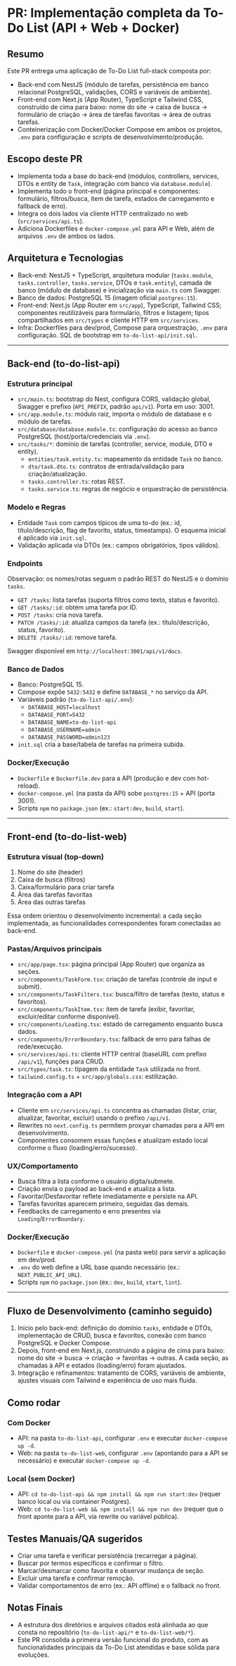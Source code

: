 # PR: Implementação completa da To-Do List (API + Web + Docker)

## Resumo
Este PR entrega uma aplicação de To-Do List full-stack composta por:
- Back-end com NestJS (módulo de tarefas, persistência em banco relacional PostgreSQL, validações, CORS e variáveis de ambiente).
- Front-end com Next.js (App Router), TypeScript e Tailwind CSS, construído de cima para baixo: nome do site -> caixa de busca -> formulário de criação -> área de tarefas favoritas -> área de outras tarefas.
- Conteinerização com Docker/Docker Compose em ambos os projetos, `.env` para configuração e scripts de desenvolvimento/produção.

## Escopo deste PR
- Implementa toda a base do back-end (módulos, controllers, services, DTOs e entity de `Task`, integração com banco via `database.module`).
- Implementa todo o front-end (página principal e componentes: formulário, filtros/busca, item de tarefa, estados de carregamento e fallback de erro).
- Integra os dois lados via cliente HTTP centralizado no web (`src/services/api.ts`).
- Adiciona Dockerfiles e `docker-compose.yml` para API e Web, além de arquivos `.env` de ambos os lados.

## Arquitetura e Tecnologias
- Back-end: NestJS + TypeScript, arquitetura modular (`tasks.module`, `tasks.controller`, `tasks.service`, DTOs e `task.entity`), camada de banco (módulo de database) e inicialização via `main.ts` com Swagger.
- Banco de dados: PostgreSQL 15 (imagem oficial `postgres:15`).
- Front-end: Next.js (App Router em `src/app`), TypeScript, Tailwind CSS; componentes reutilizáveis para formulário, filtros e listagem; tipos compartilhados em `src/types` e cliente HTTP em `src/services`.
- Infra: Dockerfiles para dev/prod, Compose para orquestração, `.env` para configuração. SQL de bootstrap em `to-do-list-api/init.sql`.

---

## Back-end (to-do-list-api)

### Estrutura principal
- `src/main.ts`: bootstrap do Nest, configura CORS, validação global, Swagger e prefixo (`API_PREFIX`, padrão `api/v1`). Porta em uso: 3001.
- `src/app.module.ts`: módulo raiz, importa o módulo de database e o módulo de tarefas.
- `src/database/database.module.ts`: configuração do acesso ao banco PostgreSQL (host/porta/credenciais via `.env`).
- `src/tasks/*`: domínio de tarefas (controller, service, module, DTO e entity).
  - `entities/task.entity.ts`: mapeamento da entidade `Task` no banco.
  - `dto/task.dto.ts`: contratos de entrada/validação para criação/atualização.
  - `tasks.controller.ts`: rotas REST.
  - `tasks.service.ts`: regras de negócio e orquestração de persistência.

### Modelo e Regras
- Entidade `Task` com campos típicos de uma to-do (ex.: id, título/descrição, flag de favorito, status, timestamps). O esquema inicial é aplicado via `init.sql`.
- Validação aplicada via DTOs (ex.: campos obrigatórios, tipos válidos).

### Endpoints
Observação: os nomes/rotas seguem o padrão REST do NestJS e o domínio `tasks`.
- `GET /tasks`: lista tarefas (suporta filtros como texto, status e favorito).
- `GET /tasks/:id`: obtém uma tarefa por ID.
- `POST /tasks`: cria nova tarefa.
- `PATCH /tasks/:id`: atualiza campos da tarefa (ex.: título/descrição, status, favorito).
- `DELETE /tasks/:id`: remove tarefa.

Swagger disponível em `http://localhost:3001/api/v1/docs`.

### Banco de Dados
- Banco: PostgreSQL 15.
- Compose expõe `5432:5432` e define `DATABASE_*` no serviço da API.
- Variáveis padrão (`to-do-list-api/.env`):
  - `DATABASE_HOST=localhost`
  - `DATABASE_PORT=5432`
  - `DATABASE_NAME=to-do-list-api`
  - `DATABASE_USERNAME=admin`
  - `DATABASE_PASSWORD=admin123`
- `init.sql` cria a base/tabela de tarefas na primeira subida.

### Docker/Execução
- `Dockerfile` e `Dockerfile.dev` para a API (produção e dev com hot-reload).
- `docker-compose.yml` (na pasta da API) sobe `postgres:15` + API (porta 3001).
- Scripts `npm` no `package.json` (ex.: `start:dev`, `build`, `start`).

---

## Front-end (to-do-list-web)

### Estrutura visual (top-down)
1) Nome do site (header)
2) Caixa de busca (filtros)
3) Caixa/formulário para criar tarefa
4) Área das tarefas favoritas
5) Área das outras tarefas

Essa ordem orientou o desenvolvimento incremental: a cada seção implementada, as funcionalidades correspondentes foram conectadas ao back-end.

### Pastas/Arquivos principais
- `src/app/page.tsx`: página principal (App Router) que organiza as seções.
- `src/components/TaskForm.tsx`: criação de tarefas (controle de input e submit).
- `src/components/TaskFilters.tsx`: busca/filtro de tarefas (texto, status e favoritos).
- `src/components/TaskItem.tsx`: item de tarefa (exibir, favoritar, excluir/editar conforme disponível).
- `src/components/Loading.tsx`: estado de carregamento enquanto busca dados.
- `src/components/ErrorBoundary.tsx`: fallback de erro para falhas de rede/execução.
- `src/services/api.ts`: cliente HTTP central (baseURL com prefixo `/api/v1`), funções para CRUD.
- `src/types/task.ts`: tipagem da entidade `Task` utilizada no front.
- `tailwind.config.ts` + `src/app/globals.css`: estilização.

### Integração com a API
- Cliente em `src/services/api.ts` concentra as chamadas (listar, criar, atualizar, favoritar, excluir) usando o prefixo `/api/v1`.
- Rewrites no `next.config.ts` permitem proxyar chamadas para a API em desenvolvimento.
- Componentes consomem essas funções e atualizam estado local conforme o fluxo (loading/erro/sucesso).

### UX/Comportamento
- Busca filtra a lista conforme o usuário digita/submete.
- Criação envia o payload ao back-end e atualiza a lista.
- Favoritar/Desfavoritar reflete imediatamente e persiste na API.
- Tarefas favoritas aparecem primeiro, seguidas das demais.
- Feedbacks de carregamento e erro presentes via `Loading`/`ErrorBoundary`.

### Docker/Execução
- `Dockerfile` e `docker-compose.yml` (na pasta web) para servir a aplicação em dev/prod.
- `.env` do web define a URL base quando necessário (ex.: `NEXT_PUBLIC_API_URL`).
- Scripts `npm` no `package.json` (ex.: `dev`, `build`, `start`, `lint`).

---

## Fluxo de Desenvolvimento (caminho seguido)
1) Início pelo back-end: definição do domínio `tasks`, entidade e DTOs, implementação de CRUD, busca e favoritos, conexão com banco PostgreSQL e Docker Compose.
2) Depois, front-end em Next.js, construindo a página de cima para baixo: nome do site -> busca -> criação -> favoritas -> outras. A cada seção, as chamadas à API e estados (loading/erro) foram ajustados.
3) Integração e refinamentos: tratamento de CORS, variáveis de ambiente, ajustes visuais com Tailwind e experiência de uso mais fluida.

## Como rodar

### Com Docker
- API: na pasta `to-do-list-api`, configurar `.env` e executar `docker-compose up -d`.
- Web: na pasta `to-do-list-web`, configurar `.env` (apontando para a API se necessário) e executar `docker-compose up -d`.

### Local (sem Docker)
- API: `cd to-do-list-api && npm install && npm run start:dev` (requer banco local ou via container Postgres).
- Web: `cd to-do-list-web && npm install && npm run dev` (requer que o front aponte para a API, via rewrite ou variável pública).

## Testes Manuais/QA sugeridos
- Criar uma tarefa e verificar persistência (recarregar a página).
- Buscar por termos específicos e confirmar o filtro.
- Marcar/desmarcar como favorita e observar mudança de seção.
- Excluir uma tarefa e confirmar remoção.
- Validar comportamentos de erro (ex.: API offline) e o fallback no front.

## Notas Finais
- A estrutura dos diretórios e arquivos citados está alinhada ao que consta no repositório (`to-do-list-api/*` e `to-do-list-web/*`).
- Este PR consolida a primeira versão funcional do produto, com as funcionalidades principais da To-Do List atendidas e base sólida para evoluções.

